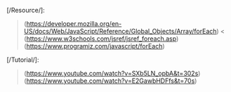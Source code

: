 [/Resource/]: 
> (https://developer.mozilla.org/en-US/docs/Web/JavaScript/Reference/Global_Objects/Array/forEach) <
> (https://www.w3schools.com/jsref/jsref_foreach.asp)
> (https://www.programiz.com/javascript/forEach)

[/Tutorial/]:
> (https://www.youtube.com/watch?v=SXb5LN_opbA&t=302s)
> (https://www.youtube.com/watch?v=E2GawbHDFfs&t=70s)
